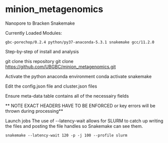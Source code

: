 # minion_metagenomics
Nanopore to Bracken Snakemake


Currently Loaded Modules:

`gbc-porechop/0.2.4 python/py37-anaconda-5.3.1 snakemake gcc/11.2.0`

Step-by-step of install and analysis

git clone this repository
git clone https://github.com/UBGBC/minion_metagenomics.git

Activate the python anaconda environment
conda activate snakemake

Edit the config.json file and cluster.json files

Ensure meta-data table contains all of the necessairy fields

** NOTE EXACT HEADERS HAVE TO BE ENFORCED or key errors will be thrown during processing**

Launch jobs
The use of --latency-wait allows for SLURM to catch up writing the files and posting the file handles so Snakemake can see them.

`snakemake --latency-wait 120 -p -j 100 --profile slurm`
